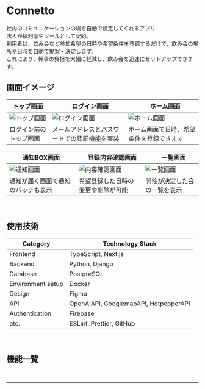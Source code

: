 # Connetto
社内のコミュニケーションの場を自動で設定してくれるアプリ<br>
法人が福利厚生ツールとして契約。<br>
利用者は、飲み会など参加希望の日時や希望条件を登録するだけで、飲み会の場所や日時を自動で提案・決定します。<br>
これにより、幹事の負担を大幅に軽減し、飲み会を迅速にセットアップできます。

## 画面イメージ
| トップ画面 |　ログイン画面 |　ホーム画面 |
| ---- | ---- | ---- |
| ![トップ画面]()| ![ログイン画面]() | ![ホーム画面]() |
| ログイン前のトップ画面 | メールアドレスとパスワードでの認証機能を実装 | ホーム画面で日時、希望条件を登録できます |

| 通知BOX画面 |　登録内容確認画面 |　一覧画面 |
| ---- | ---- | ---- |
| ![通知画面]()| ![内容確認画面]() | ![一覧画面]() |
| 通知が届く画面で通知のバッチも表示 | 希望登録した日時の変更や削除が可能 | 開催が決定した会の一覧を表示 |


<br />

## 使用技術
| Category          | Technology Stack                                     |
| ----------------- | --------------------------------------------------   |
| Frontend          | TypeScript, Next.js                                  |
| Backend           | Python, Django                                       |
| Database          | PostgreSQL                                           |
| Environment setup | Docker                                               |
| Design            | Figma                                                |
| API               | OpenAIAPI, GooglemapAPI, HotpepperAPI                |
| Authentication    | Firebase                                             |
| etc.              | ESLint, Prettier, GitHub                             |

<br />

## 機能一覧

<br />

---
